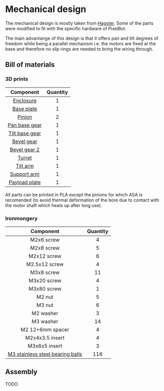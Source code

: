 # Mechanical design

The mechanical design is mostly taken from [Hagster](https://www.thingiverse.com/thing:3292767). Some of the parts were modified to fit with the specific hardware of PixelBot.


The main advantange of this design is that it offers pan and tilt degrees of freedom while being a parallel mechanism i.e. the motors are fixed at the base and therefore no slip rings are needed to bring the wiring through.

## Bill of materials

### 3D prints

| Component       |    Quantity     |
| :-------------: | :-------------: |
| [Enclosure](https://github.com/RomainMaure/PixelBot/blob/main/stl/enclosure.stl) |        1        |
| [Base plate](https://github.com/RomainMaure/PixelBot/blob/main/stl/base_plate.stl) |        1        |
| [Pinion](https://github.com/RomainMaure/PixelBot/blob/main/stl/pinion.stl) |        2        |
| [Pan base gear](https://github.com/RomainMaure/PixelBot/blob/main/stl/pan_base_gear.stl) |        1        |
| [Tilt base gear](https://github.com/RomainMaure/PixelBot/blob/main/stl/tilt_base_gear.stl)    |        1        |
| [Bevel gear](https://github.com/RomainMaure/PixelBot/blob/main/stl/bevel_gear.stl)    |        1        |
| [Bevel gear 2](https://github.com/RomainMaure/PixelBot/blob/main/stl/bevel_gear2.stl)    |        1        |
| [Turret](https://github.com/RomainMaure/PixelBot/blob/main/stl/turret.stl)    |        1        |
| [Tilt arm](https://github.com/RomainMaure/PixelBot/blob/main/stl/tilt_arm.stl)    |        1        |
| [Support arm](https://github.com/RomainMaure/PixelBot/blob/main/stl/support_arm.stl)    |        1        |
| [Payload plate](https://github.com/RomainMaure/PixelBot/blob/main/stl/payload_plate.stl)    |        1        |

All parts can be printed in PLA except the pinions for which ASA is recomended (to avoid thermal deformation of the bore due to contact with the motor shaft which heats up after long use).

### Ironmongery

| Component       |    Quantity     |
| :-------------: | :-------------: |
| M2x6 screw    |        4        |
| M2x8 screw    |        5        |
| M2x12 screw    |        6        |
| M2.5x12 screw    |        4        |
| M3x8 screw    |        11        |
| M3x20 screw    |        4        |
| M3x80 screw    |        1        |
| M2 nut    |        5        |
| M3 nut    |        6        |
| M2 washer    |        3        |
| M3 washer    |        14        |
| M2 12+6mm spacer    |        4        |
| M2x4x3.5 insert    |        4        |
| M3x6x5 insert    |        3        |
| [M3 stainless steel bearing balls](https://www.amazon.fr/gp/product/B07V9VFZ1W/ref=ppx_yo_dt_b_asin_title_o07_s00?ie=UTF8&th=1)    |        116        |

## Assembly

TODO
